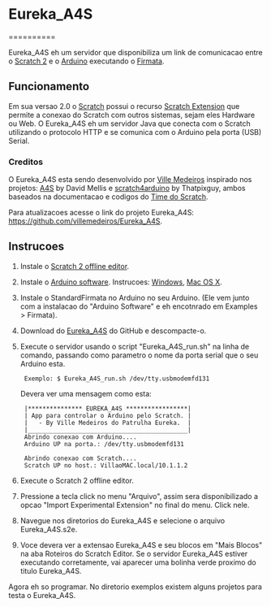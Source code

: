 # Eureka_A4S
==========

Eureka_A4S eh um servidor que disponibiliza um link de comunicacao entre o [Scratch 2](http://scratch.mit.edu) e o [Arduino](http://www.arduino.cc) executando o [Firmata](http://firmata.org/).

## Funcionamento
Em sua versao 2.0 o [Scratch](http://scratch.mit.edu) possui o recurso [Scratch Extension](http://wiki.scratch.mit.edu/wiki/Scratch_Extension) que permite a conexao do Scratch com outros sistemas, sejam eles Hardware ou Web.
O Eureka_A4S eh um servidor Java que conecta com o Scratch utilizando o protocolo HTTP e se comunica com o Arduino pela porta (USB) Serial.

### Creditos
O Eureka_A4S esta sendo desenvolvido por [Ville Medeiros](mailto:ville.medeiros@gmail.com) inspirado nos projetos: [A4S](https://github.com/damellis/A4S/) by David Mellis e [scratch4arduino](https://github.com/thatpixguy/scratch4arduino) by Thatpixguy, ambos baseados na documentacao e codigos do [Time do Scratch](http://wiki.scratch.mit.edu/wiki/Scratch_Extension_Protocol_(2.0)).

Para atualizacoes acesse o link do projeto Eureka_A4S: <https://github.com/villemedeiros/Eureka_A4S>.

## Instrucoes

1. Instale o [Scratch 2 offline editor](http://scratch.mit.edu/scratch2download/).
2. Instale o [Arduino software](http://arduino.cc/en/Main/Software). Instrucoes: [Windows](http://arduino.cc/en/Guide/Windows), [Mac OS X](http://arduino.cc/en/Guide/MacOSX).
3. Instale o StandardFirmata no Arduino no seu Arduino. (Ele vem junto com a instalacao do "Arduino Software" e eh encotnrado em Examples > Firmata).
4. Download do [Eureka_A4S](https://github.com/villemedeiros/Eureka_A4S/archive/master.zip) do GitHub e descompacte-o.
5. Execute o servidor usando o script "Eureka_A4S_run.sh" na linha de comando, passando como parametro o nome da porta serial que o seu Arduino esta.

		Exemplo: $ Eureka_A4S_run.sh /dev/tty.usbmodemfd131
		
   Devera ver uma mensagem como esta:
   
   		|*************** EUREKA_A4S *****************|
		| App para controlar o Arduino pelo Scratch. |
		|   - By Ville Medeiros do Patrulha Eureka.  |
		|____________________________________________|
		Abrindo conexao com Arduino....
		Arduino UP na porta.: /dev/tty.usbmodemfd131
		
		Abrindo conexao com Scratch....
		Scratch UP no host.: VillaoMAC.local/10.1.1.2
	
6. Execute o Scratch 2 offline editor.
7. Pressione a tecla <shift> click no menu "Arquivo", assim sera disponibilizado a opcao "Import Experimental Extension" no final do menu. Click nele.
8. Navegue nos diretorios do Eureka_A4S e selecione o arquivo Eureka_A4S.s2e.
9. Voce devera ver a extensao Eureka_A4S e seu blocos em "Mais Blocos" na aba Roteiros do Scratch Editor.
   Se o servidor Eureka_A4S estiver executando corretamente, vai aparecer uma bolinha verde proximo do titulo Eureka_A4S. 

Agora eh so programar.
No diretorio exemplos existem alguns projetos para testa o Eureka_A4S.   
   